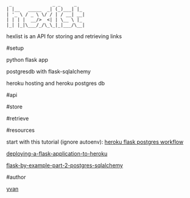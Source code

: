 ```
 _               _ _     _
| |__   _____  _| (_)___| |_ 
| '_ \ / _ \ \/ / | / __| __|
| | | |  __/>  <| | \__ \ |_ 
|_| |_|\___/_/\_\_|_|___/\__|
```

hexlist is an API for storing and retrieving links

#setup

python flask app

postgresdb with flask-sqlalchemy

heroku hosting and heroku postgres db

#api

#store

#retrieve

#resources

start with this tutorial (ignore autoenv):
[heroku flask postgres workflow](https://realpython.com/blog/python/flask-by-example-part-1-project-setup/)

[deploying-a-flask-application-to-heroku](https://community.nitrous.io/tutorials/deploying-a-flask-application-to-heroku)

[flask-by-example-part-2-postgres-sqlalchemy](https://realpython.com/blog/python/flask-by-example-part-2-postgres-sqlalchemy-and-alembic/)

#author

[yvan](https://github.com/yvan)